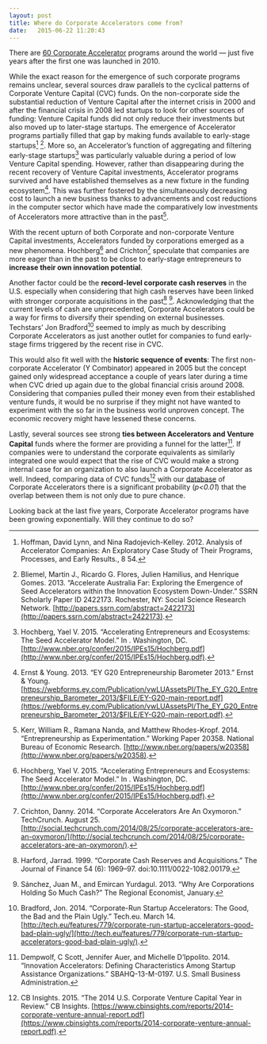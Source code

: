 ```yaml
---
layout: post
title: Where do Corporate Accelerators come from?
date:   2015-06-22 11:20:43
---
```


There are [60 Corporate Accelerator](/database/index.html) programs around the world — just five years after the first one was launched in 2010. 

While the exact reason for the emergence of such corporate programs remains unclear, several sources draw parallels to the cyclical patterns of Corporate Venture Capital (CVC) funds. On the non-corporate side the substantial reduction of Venture Capital after the internet crisis in 2000 and after the financial crisis in 2008 led startups to look for other sources of funding: Venture Capital funds did not only reduce their investments but also moved up to later-stage startups. The emergence of Accelerator programs partially filled that gap by making funds available to early-stage startups[^1] [^2]. More so, an Accelerator’s function of aggregating and filtering early-stage startups[^3] was particularly valuable during a period of low Venture Capital spending. However, rather than disappearing during the recent recovery of Venture Capital investments, Accelerator programs survived and have established themselves as a new fixture in the funding ecosystem[^4]. This was further fostered by the simultaneously decreasing cost to launch a new business thanks to advancements and cost reductions in the computer sector which have made the comparatively low investments of Accelerators more attractive than in the past[^5].

With the recent upturn of both Corporate and non-corporate Venture Capital investments, Accelerators funded by corporations emerged as a new phenomena. Hochberg[^3] and Crichton[^6] speculate that companies are more eager than in the past to be close to early-stage entrepreneurs to **increase their own innovation potential**. 

Another factor could be the **record-level corporate cash reserves** in the U.S. especially when considering that high cash reserves have been linked with stronger corporate acquisitions in the past[^7] [^8]. Acknowledging that the current levels of cash are unprecedented, Corporate Accelerators could be a way for firms to diversify their spending on external businesses. Techstars’ Jon Bradford[^9] seemed to imply as much by describing Corporate Accelerators as just another outlet for companies to fund early-stage firms triggered by the recent rise in CVC.

This would also fit well with the **historic sequence of events**: The first non-corporate Accelerator (Y Combinator) appeared in 2005 but the concept gained only widespread acceptance a couple of years later during a time when CVC dried up again due to the global financial crisis around 2008. Considering that companies pulled their money even from their established venture funds, it would be no surprise if they might not have wanted to experiment with the so far in the business world unproven concept. The economic recovery might have lessened these concerns.

Lastly, several sources see strong **ties between Accelerators and Venture Capital** funds where the former are providing a funnel for the latter[^10]. If companies were to understand the corporate equivalents as similarly integrated one would expect that the rise of CVC would make a strong internal case for an organization to also launch a Corporate Accelerator as well. Indeed, comparing data of CVC funds[^11] with our [database](/database/index.html) of Corporate Accelerators there is a significant probability (*p<0.01*) that the overlap between them is not only due to pure chance.

Looking back at the last five years, Corporate Accelerator programs have been growing exponentially. Will they continue to do so?

[^1]: Hoffman, David Lynn, and Nina Radojevich-Kelley. 2012. Analysis of Accelerator Companies: An Exploratory Case Study of Their Programs, Processes, and Early Results., 8 54.

[^2]: Bliemel, Martin J., Ricardo G. Flores, Julien Hamilius, and Henrique Gomes. 2013. “Accelerate Australia Far: Exploring the Emergence of Seed Accelerators within the Innovation Ecosystem Down-Under.” SSRN Scholarly Paper ID 2422173. Rochester, NY: Social Science Research Network. [http://papers.ssrn.com/abstract=2422173](http://papers.ssrn.com/abstract=2422173).

[^3]: Hochberg, Yael V. 2015. “Accelerating Entrepreneurs and Ecosystems: The Seed Accelerator Model.” In . Washington, DC. [http://www.nber.org/confer/2015/IPEs15/Hochberg.pdf](http://www.nber.org/confer/2015/IPEs15/Hochberg.pdf).

[^4]: Ernst & Young. 2013. “EY G20 Entrepreneurship Barometer 2013.” Ernst & Young. [https://webforms.ey.com/Publication/vwLUAssetsPI/The_EY_G20_Entrepreneurship_Barometer_2013/$FILE/EY-G20-main-report.pdf](https://webforms.ey.com/Publication/vwLUAssetsPI/The_EY_G20_Entrepreneurship_Barometer_2013/$FILE/EY-G20-main-report.pdf).

[^5]: Kerr, William R., Ramana Nanda, and Matthew Rhodes-Kropf. 2014. “Entrepreneurship as Experimentation.” Working Paper 20358. National Bureau of Economic Research. [http://www.nber.org/papers/w20358](http://www.nber.org/papers/w20358).

[^6]: Crichton, Danny. 2014. “Corporate Accelerators Are An Oxymoron.” TechCrunch. August 25. [http://social.techcrunch.com/2014/08/25/corporate-accelerators-are-an-oxymoron/](http://social.techcrunch.com/2014/08/25/corporate-accelerators-are-an-oxymoron/).

[^7]: Harford, Jarrad. 1999. “Corporate Cash Reserves and Acquisitions.” The Journal of Finance 54 (6): 1969–97. doi:10.1111/0022-1082.00179.

[^8]: Sánchez, Juan M., and Emircan Yurdagul. 2013. “Why Are Corporations Holding So Much Cash?” The Regional Economist, January.

[^9]: Bradford, Jon. 2014. “Corporate-Run Startup Accelerators: The Good, the Bad and the Plain Ugly.” Tech.eu. March 14. [http://tech.eu/features/779/corporate-run-startup-accelerators-good-bad-plain-ugly/](http://tech.eu/features/779/corporate-run-startup-accelerators-good-bad-plain-ugly/).

[^10]: Dempwolf, C Scott, Jennifer Auer, and Michelle D’Ippolito. 2014. “Innovation Accelerators: Defining Characteristics Among Startup Assistance Organizations.” SBAHQ-13-M-0197. U.S. Small Business Administration.

[^11]: CB Insights. 2015. “The 2014 U.S. Corporate Venture Capital Year in Review.” CB Insights. [https://www.cbinsights.com/reports/2014-corporate-venture-annual-report.pdf](https://www.cbinsights.com/reports/2014-corporate-venture-annual-report.pdf).